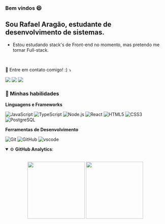 ### Bem vindos 😄

## Sou Rafael Aragão, estudante de desenvolvimento de sistemas.
- Estou estudando stack's de Front-end no momento, mas pretendo me tornar Full-stack.
</br>

<p align="left">
  💌 Entre em contato comigo! :) ⤵️
</p>

<p align="left">
  <a href="mailto:rafaelfaragao@gmail.com" alt="Gmail">
  <img src="https://img.shields.io/badge/-Gmail-FF0000?style=flat-square&labelColor=FF0000&logo=gmail&logoColor=white&link=(mailto:rafaelfaragao@gmail.com" /></a>

  <a href="https://www.linkedin.com/in/rafaelfaragao/" alt="Linkedin">
  <img src="https://img.shields.io/badge/-Linkedin-0e76a8?style=flat-square&logo=Linkedin&logoColor=white&link=https://www.linkedin.com/in/rafaelfaragao/" /></a>

  <a href="https://api.whatsapp.com/send?phone=5587991042986" alt="WhatsApp">
  <img src="https://img.shields.io/badge/-WhatsApp-25d366?style=flat-square&labelColor=25d366&logo=whatsapp&logoColor=white&link=https://api.whatsapp.com/send?phone=5587991042986"/></a>
</p>

<h3> 💪 Minhas habilidades </h3>

<p align="left">
  
**Linguagens e Frameworks**

 ![JavaScript](https://img.shields.io/badge/JavaScript-F7DF1E?style=for-the-badge&logo=javascript&logoColor=black)
 ![TypeScript](https://img.shields.io/badge/TypeScript-007ACC?style=for-the-badge&logo=typescript&logoColor=white)
 ![Node.js](https://img.shields.io/badge/Node.js-43853D?style=for-the-badge&logo=node-dot-js&logoColor=white)
 ![React](https://img.shields.io/badge/React-20232A?style=for-the-badge&logo=react&logoColor=61DAFB)
 ![HTML5](https://img.shields.io/badge/HTML5-E34F26?style=for-the-badge&logo=html5&logoColor=white)
 ![CSS3](https://img.shields.io/badge/CSS3-1572B6?style=for-the-badge&logo=css3&logoColor=white)
 ![PostgreSQL](https://img.shields.io/badge/PostgreSQL-316192?style=for-the-badge&logo=postgresql&logoColor=white) 

**Ferramentas de Desenvolvimento** 

 ![Git](https://img.shields.io/badge/Git-F05032?style=for-the-badge&logo=git&logoColor=white)
 ![GitHub](https://img.shields.io/badge/GitHub-100000?style=for-the-badge&logo=github&logoColor=white) 
 ![vscode](https://img.shields.io/badge/Visual_Studio_Code-0078D4?style=for-the-badge&logo=visual%20studio%20code&logoColor=white)
</p>

<details open>
    <summary>⚙ <b>GitHub Analytics</b>: </summary>
    <br>
    <p align="center">
      <img height="180em" src="https://github-readme-stats-eight-theta.vercel.app/api?username=rafaelfaragao&show_icons=true&theme=tokyonight&include_all_commits=true&count_private=true"/>
        <img height="180em" src="https://github-readme-stats-eight-theta.vercel.app/api/top-langs/?username=rafaelfaragao&layout=compact&langs_count=8&theme=tokyonight&include_all_commits=true&count_private=true"/>
    </p>
</details>
  
<!--
**rafaelfaragao/rafaelfaragao** is a ✨ _special_ ✨ repository because its `README.md` (this file) appears on your GitHub profile.

Here are some ideas to get you started:

- 🔭 I’m currently working on ...
- 🌱 I’m currently learning ...
- 👯 I’m looking to collaborate on ...
- 🤔 I’m looking for help with ...
- 💬 Ask me about ...
- 📫 How to reach me: ...
- 😄 Pronouns: ...
- ⚡ Fun fact: ...
-->
